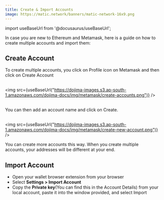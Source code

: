 ```yaml
---
title: Create & Import Accounts
image: https://matic.network/banners/matic-network-16x9.png 
---
```

import useBaseUrl from '@docusaurus/useBaseUrl'; 

In case you are new to Ethereum and Metamask, here is a guide on how to create multiple accounts and import them:

## Create Account

To create multiple accounts, you click on Profile icon on Metamask and then click on Create Account<br/><br/>

<img src={useBaseUrl("https://dojima-images.s3.ap-south-1.amazonaws.com/dojima-docs/img/metamask/create-accounts.png")} /><br/><br/>

You can then add an account name and click on Create.<br/><br/>

<img src={useBaseUrl("https://dojima-images.s3.ap-south-1.amazonaws.com/dojima-docs/img/metamask/create-new-account.png")} />

You can create more accounts this way. When you create multiple accounts, your addresses will be different at your end.

## Import Account 

* Open your wallet browser extension from your browser
* Select **Settings > Import Account**
* Copy the **Private key**(You can find this in the Account Details) from your local account, paste it into the window provided, and select Import
